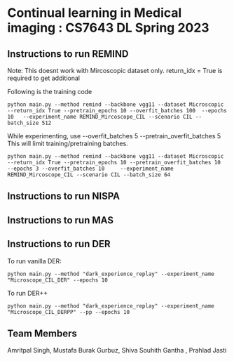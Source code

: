 # Continual learning in Medical imaging : CS7643 DL Spring 2023 


## Instructions to run REMIND

Note: This doesnt work with Mircoscopic dataset only.
return_idx = True is required to get additional 

Following is the training code
```console
python main.py --method remind --backbone vgg11 --dataset Microscopic  --return_idx True --pretrain_epochs 10 --overfit_batches 100  --epochs 10   --experiment_name REMIND_Mircoscope_CIL --scenario CIL --batch_size 512
```

While experimenting, use --overfit_batches 5 --pretrain_overfit_batches 5  This will limit training/pretraining batches.
```console
python main.py --method remind --backbone vgg11 --dataset Microscopic  --return_idx True --pretrain_epochs 10 --pretrain_overfit_batches 10  --epochs 3 --overfit_batches 10     --experiment_name REMIND_Mircoscope_CIL --scenario CIL --batch_size 64
```

## Instructions to run NISPA

## Instructions to run MAS

## Instructions to run DER

To run vanilla DER:

```console
python main.py --method "dark_experience_replay" --experiment_name "Microscope_CIL_DER" --epochs 10
```

To run DER++

```console
python main.py --method "dark_experience_replay" --experiment_name "Microscope_CIL_DERPP" --pp --epochs 10
```

## Team Members
Amritpal Singh, Mustafa Burak Gurbuz, Shiva Souhith Gantha , Prahlad Jasti 
